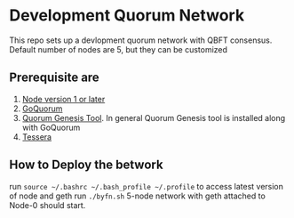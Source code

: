 # Development Quorum Network
This repo sets up a devlopment quorum network with QBFT consensus. Default number of nodes are 5, but they can be customized

## Prerequisite are
1. [Node version 1 or later](https://nodejs.org/en/download/)
2. [GoQuorum](https://consensys.net/docs/goquorum/en/latest/deploy/install/binaries/#release-binaries)
3. [Quorum Genesis Tool](https://www.npmjs.com/package/quorum-genesis-tool). In general Quorum Genesis tool is installed along with GoQuorum
4. [Tessera](https://docs.tessera.consensys.net/en/stable/HowTo/Get-started/Install/Distribution/)

## How to Deploy the betwork
run ```source ~/.bashrc ~/.bash_profile ~/.profile``` to access latest version of node and geth 
run ```./byfn.sh```
5-node network with geth attached to Node-0 should start.

